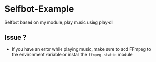 # Selfbot-Example
Selfbot based on my module, play music using play-dl

## Issue ?
- If you have an error while playing music, make sure to add FFmpeg to the environment variable or install the `ffmpeg-static` module
